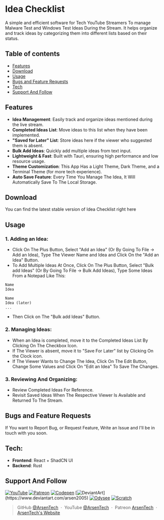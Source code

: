 # Idea Checklist

A simple and efficient software for Tech YouTube Streamers To manage Malware Test and Windows Test Ideas During the Stream. It helps organize and track ideas by categorizing them into different lists based on their status.

<!-- TODO: Add Status Badges -->

## Table of contents
- [Features](#features)
- [Download](#download)
- [Usage](#usage)
- [Bugs and Feature Requests](#bugs-and-feature-requests)
- [Tech](#tech)
- [Support And Follow](#support-and-follow)

## Features
- **Idea Management**: Easily track and organize ideas mentioned during the live stream.
- **Completed Ideas List**: Move ideas to this list when they have been implemented.
- **"Saved for Later" List**: Store ideas here if the viewer who suggested them is absent.
- **Bulk Add Ideas**: Quickly add multiple ideas from text input.
- **Lightweight & Fast**: Built with Tauri, ensuring high performance and low resource usage.
- **Theme Customization**: This App Has a Light Theme, Dark Theme, and a Terminal Theme (for more tech experience).
- **Auto Save Feature**: Every Time You Manage The Idea, It Will Automatically Save To The Local Storage.

## Download
You can find the latest stable version of Idea Checklist right here
<!-- TODO: Add Download Button -->

## Usage
### 1. Adding an Idea:
- Click On The Plus Button, Select "Add an Idea" (Or By Going To File -> Add an Idea), Type The Viewer Name and Idea and Click On the "Add an Idea" Button.
- To Add Multiple Ideas At Once, Click On The Plus Button, Select "Bulk add Ideas" (Or By Going To File -> Bulk Add Ideas), Type Some Ideas From a Notepad Like This:
```txt
Name
Idea

Name
Idea (later)
...
```
- Then Click on The "Bulk add Ideas" Button.

### 2. Managing Ideas:
- When an Idea is completed, move it to the Completed Ideas List By Clicking On The Checkbox Icon.
- If The Viewer is absent, move it to "Save For Later" list by Clicking On the Clock icon.
- If The Viewer Wants to Change The Idea, Click On The Edit Button, Change Some Values and Click On "Edit an Idea" To Save The Changes.

### 3. Reviewing And Organizing:
- Review Completed Ideas For Reference.
- Revisit Saved Ideas When The Respective Viewer Is Available and Returned To The Stream.

## Bugs and Feature Requests
If You want to Report Bug, or Request Feature, Write an Issue and I'll be in touch with you soon.
<!-- TODO: Add Buttons for Bug reports and Feature Requests -->

## Tech:
- **Frontend**: React + ShadCN UI
- **Backend**: Rust

## Support And Follow
[![YouTube](https://img.shields.io/badge/ArsenTech%20-222222.svg?&style=for-the-badge&logo=YouTube&logoColor=%23FF0000)](https://www.youtube.com/channel/UCrtH0g6NE8tW5VIEgDySYtg)
[![Patreon](https://img.shields.io/badge/-ArsenTech-222222?style=for-the-badge&logo=patreon&logoColor=white)](https://www.patreon.com/arsentech)
[![Codepen](https://img.shields.io/badge/-ArsenJS-222222?style=for-the-badge&logo=codepen&logoColor=white)](https://codepen.io/ArsenJS)
[![DeviantArt](https://img.shields.io/badge/-Arsen2005-222222?style=for-the-badge&logo=deviantart&logoColor=05cc46")](https://www.deviantart.com/arsen2005)
[![Odysee](https://img.shields.io/badge/-ArsenTech-222222?style=for-the-badge&logo=odysee&logoColor=FA9626)](https://odysee.com/@ArsenTech)
[![Scratch](https://img.shields.io/badge/-ArsenTech-222222?style=for-the-badge&logo=scratch&logoColor=orange)](https://scratch.mit.edu/users/ArsenTech/)

> GitHub [@ArsenTech](https://github.com/ArsenTech) &nbsp;&middot;&nbsp;
> YouTube [@ArsenTech](https://youtube.com/@ArsenTech) &nbsp;&middot;&nbsp;
> Patreon [ArsenTech](https://www.patreon.com/ArsenTech) &nbsp;&middot;&nbsp;
> [ArsenTech's Website](https://arsentech.github.io)